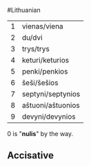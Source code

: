 #Lithuanian 

|  |  |
| ---- | ---- |
| 1 | vienas/viena |
| 2 | du/dvi |
| 3 | trys/trys |
| 4 | keturi/keturios |
| 5 | penki/penkios |
| 6 | šeši/šešios |
| 7 | septyni/septynios |
| 8 | aštuoni/aštuonios |
| 9 | devyni/devynios |
0 is "__nulis__" by the way.

## Accisative
